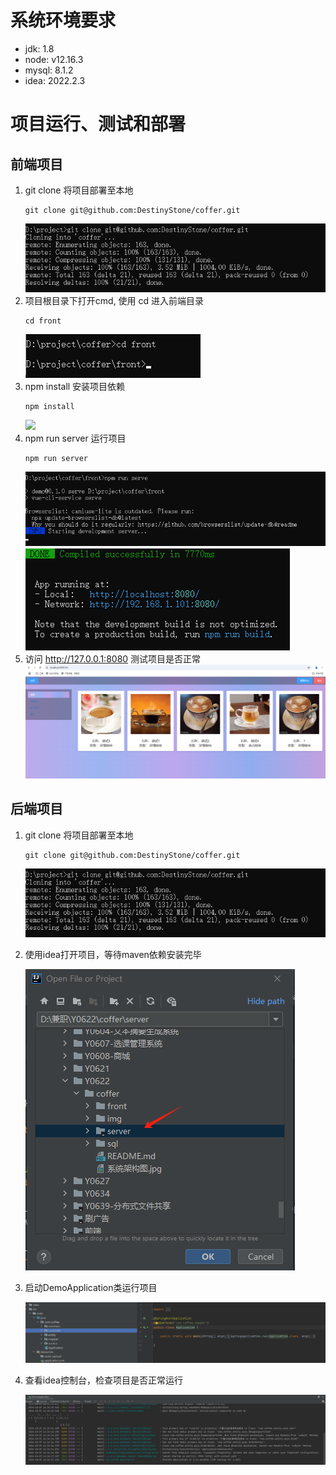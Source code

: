 # 系统环境要求
+ jdk: 1.8
+ node: v12.16.3
+ mysql: 8.1.2
+ idea: 2022.2.3

# 项目运行、测试和部署

## 前端项目
1. git clone 将项目部署至本地
   ```shell
   git clone git@github.com:DestinyStone/coffer.git
   ```
   ![](img/1.jpg)
2. 项目根目录下打开cmd, 使用 cd 进入前端目录
   ```shell
   cd front
   ```
   ![](img/2.jpg)
3. npm install 安装项目依赖
      ```shell
   npm install
   ```
   ![](img/3.jpg)
4. npm run server 运行项目
   ```shell
   npm run server
   ```
   ![](img/4.jpg)
   ![](img/5.jpg)
5. 访问 http://127.0.0.1:8080 测试项目是否正常
   ![](img/6.jpg)
## 后端项目
1. git clone 将项目部署至本地
   ```shell
   git clone git@github.com:DestinyStone/coffer.git
   ```
   ![](img/1.jpg)
2. 使用idea打开项目，等待maven依赖安装完毕

   ![](img/7.jpg)
4. 启动DemoApplication类运行项目
   
   ![](img/8.jpg)
   
5. 查看idea控制台，检查项目是否正常运行
   
   ![](img/9.jpg)

